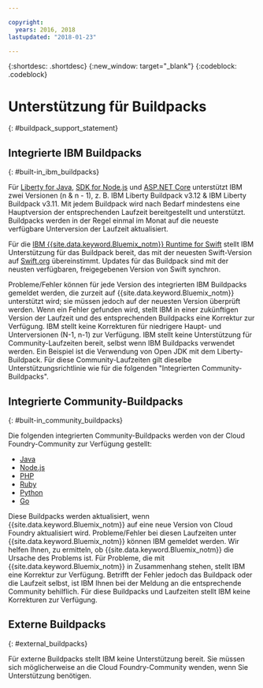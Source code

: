 ```yaml
---

copyright:
  years: 2016, 2018
lastupdated: "2018-01-23"

---
```


{:shortdesc: .shortdesc}
{:new_window: target="_blank"}
{:codeblock: .codeblock}

# Unterstützung für Buildpacks
{: #buildpack_support_statement}


## Integrierte IBM Buildpacks
{: #built-in_ibm_buildpacks}

Für [Liberty for Java](/docs/runtimes/liberty/index.html), [SDK for Node.js](/docs/runtimes/nodejs/index.html) und [ASP.NET Core](/docs/runtimes/dotnet/index.html) unterstützt IBM zwei Versionen (n & n - 1), z. B. IBM Liberty Buildpack v3.12 & IBM Liberty Buildpack v3.11. Mit jedem Buildpack wird nach Bedarf mindestens eine Hauptversion der entsprechenden Laufzeit bereitgestellt und unterstützt. Buildpacks werden in der Regel einmal im Monat auf die neueste verfügbare Unterversion der Laufzeit aktualisiert.

Für die [IBM {{site.data.keyword.Bluemix_notm}} Runtime for Swift](/docs/runtimes/swift/index.html) stellt IBM Unterstützung für das Buildpack bereit, das mit der neuesten Swift-Version auf [Swift.org](http://swift.org) übereinstimmt. Updates für das Buildpack sind mit der neusten verfügbaren, freigegebenen Version von Swift synchron.

Probleme/Fehler können für jede Version des integrierten IBM Buildpacks gemeldet werden, die zurzeit auf {{site.data.keyword.Bluemix_notm}} unterstützt wird; sie müssen jedoch auf der neuesten Version überprüft werden. Wenn ein Fehler gefunden wird, stellt IBM in einer zukünftigen Version der Laufzeit und des entsprechenden Buildpacks eine Korrektur zur Verfügung. IBM stellt keine Korrekturen für niedrigere Haupt- und Unterversionen (N-1, n-1) zur Verfügung. IBM stellt keine Unterstützung für Community-Laufzeiten bereit, selbst wenn IBM Buildpacks verwendet werden. Ein Beispiel ist die Verwendung von Open JDK mit dem Liberty-Buildpack. Für diese Community-Laufzeiten gilt dieselbe Unterstützungsrichtlinie wie für die folgenden "Integrierten Community-Buildpacks".

## Integrierte Community-Buildpacks
{: #built-in_community_buildpacks}

Die folgenden integrierten Community-Buildpacks werden von der Cloud Foundry-Community zur Verfügung gestellt:

* [Java](/docs/runtimes/tomcat/index.html)
* [Node.js](https://github.com/cloudfoundry/nodejs-buildpack)
* [PHP](/docs/runtimes/php/index.html)
* [Ruby](/docs/runtimes/ruby/index.html)
* [Python](/docs/runtimes/python/index.html)
* [Go](/docs/runtimes/go/index.html)

Diese Buildpacks werden aktualisiert, wenn {{site.data.keyword.Bluemix_notm}} auf eine neue Version von Cloud Foundry aktualisiert wird. Probleme/Fehler bei diesen Laufzeiten unter {{site.data.keyword.Bluemix_notm}} können IBM gemeldet werden. Wir helfen Ihnen, zu ermitteln, ob {{site.data.keyword.Bluemix_notm}} die Ursache des Problems ist. Für Probleme, die mit {{site.data.keyword.Bluemix_notm}} in Zusammenhang stehen, stellt IBM eine Korrektur zur Verfügung. Betrifft der Fehler jedoch das Buildpack oder die Laufzeit selbst, ist IBM Ihnen bei der Meldung an die entsprechende Community behilflich. Für diese Buildpacks und Laufzeiten stellt IBM keine Korrekturen zur Verfügung. 

## Externe Buildpacks
{: #external_buildpacks}


Für externe Buildpacks stellt IBM keine Unterstützung bereit. Sie müssen sich möglicherweise an die Cloud Foundry-Community wenden, wenn Sie Unterstützung benötigen.
